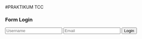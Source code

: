 #PRAKTIKUM TCC
    <title>Praktikum TCC SUWEDA</title>

<body>
    <div id="login">
        <h3>Form Login</h3>
            <form action="">
                <input type="text" name="username" placeholder="Username">
                <input type="email" name="Email" placeholder="Email">
                <input type="submit" name="submit" value="Login">
            </form>
    </div>
</body>
